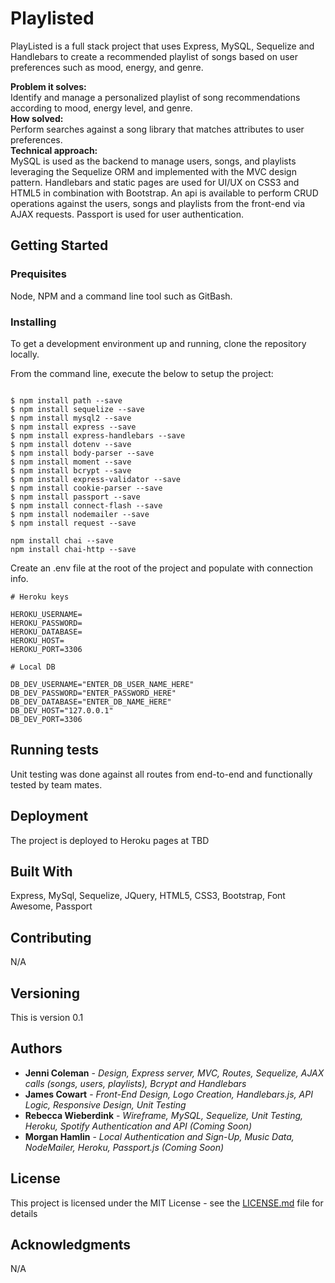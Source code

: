 # Playlisted

PlayListed is a full stack project that uses Express, MySQL, Sequelize and Handlebars to create a recommended playlist of songs based on user preferences such as mood, energy, and genre.

**Problem it solves:** \
Identify and manage a personalized playlist of song recommendations according to mood, energy level, and genre. \
**How solved:** \
Perform searches against a song library that matches attributes to user preferences. \
**Technical approach:** \
MySQL is used as the backend to manage users, songs, and playlists leveraging the Sequelize ORM and implemented with the MVC design pattern.  Handlebars and static pages are used for UI/UX on CSS3 and HTML5 in combination with Bootstrap.  An api is available to perform CRUD operations against the users, songs and playlists from the front-end via AJAX requests.  Passport is used for user authentication.

## Getting Started
 
### Prequisites

Node, NPM and a command line tool such as GitBash.

### Installing

To get a development environment up and running, clone the repository locally.

From the command line, execute the below to setup the project:

```

$ npm install path --save
$ npm install sequelize --save
$ npm install mysql2 --save
$ npm install express --save
$ npm install express-handlebars --save
$ npm install dotenv --save
$ npm install body-parser --save
$ npm install moment --save
$ npm install bcrypt --save
$ npm install express-validator --save
$ npm install cookie-parser --save
$ npm install passport --save
$ npm install connect-flash --save
$ npm install nodemailer --save
$ npm install request --save

npm install chai --save
npm install chai-http --save

```
Create an .env file at the root of the project and populate with connection info.

```
# Heroku keys

HEROKU_USERNAME=
HEROKU_PASSWORD=
HEROKU_DATABASE=
HEROKU_HOST=
HEROKU_PORT=3306

# Local DB

DB_DEV_USERNAME="ENTER_DB_USER_NAME_HERE"
DB_DEV_PASSWORD="ENTER_PASSWORD_HERE"
DB_DEV_DATABASE="ENTER_DB_NAME_HERE"
DB_DEV_HOST="127.0.0.1"
DB_DEV_PORT=3306

```

## Running tests

Unit testing was done against all routes from end-to-end and functionally tested by team mates.

## Deployment

The project is deployed to Heroku pages at TBD

## Built With

Express, MySql, Sequelize, JQuery, HTML5, CSS3, Bootstrap, Font Awesome, Passport

## Contributing

N/A

## Versioning

This is version 0.1

## Authors

* **Jenni Coleman** - *Design, Express server, MVC, Routes, Sequelize, AJAX calls (songs, users, playlists), Bcrypt and Handlebars*
* **James Cowart** - *Front-End Design, Logo Creation, Handlebars.js, API Logic, Responsive Design, Unit Testing*
* **Rebecca Wieberdink** - *Wireframe, MySQL, Sequelize, Unit Testing, Heroku, Spotify Authentication and API (Coming Soon)*
* **Morgan Hamlin** - *Local Authentication and Sign-Up, Music Data, NodeMailer, Heroku, Passport.js (Coming Soon)*

## License

This project is licensed under the MIT License - see the [LICENSE.md](LICENSE.md) file for details

## Acknowledgments

N/A
